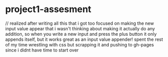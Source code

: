 # project1-assesment
// realized after writing all this that i got too focused on making the new input value appear that i wasn't thinking about making it actually do any addition, so when you write a new input and press the plus button it only appends itself, but it works great as an input value appender! spent the rest of my time wrestling with css but scrapping it and pushing to gh-pages since i didnt have time to start over 